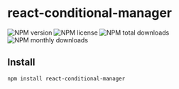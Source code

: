 # react-conditional-manager

![NPM version](https://img.shields.io/npm/v/react-conditional-manager.svg?style=flat)
![NPM license](https://img.shields.io/npm/l/react-conditional-manager.svg?style=flat)
![NPM total downloads](https://img.shields.io/npm/dt/react-conditional-manager.svg?style=flat)
![NPM monthly downloads](https://img.shields.io/npm/dm/react-conditional-manager.svg?style=flat)

## Install

```bash
npm install react-conditional-manager
```
